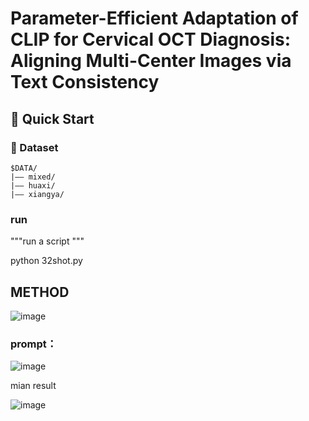 # Parameter-Efficient Adaptation of CLIP for Cervical OCT Diagnosis: Aligning Multi-Center Images via Text Consistency

## 🔧 Quick Start

### 📁 Dataset

```
$DATA/
|–– mixed/
|–– huaxi/
|–– xiangya/
```

### run
"""run a script """

python 32shot.py

## METHOD
![image](https://github.com/user-attachments/assets/4d89936f-b93b-4317-a099-4a0d1b85b61f)



### prompt：
![image](https://github.com/user-attachments/assets/9d869c94-b3ef-41f3-8f75-3a8af6d74511)


mian result

![image](https://github.com/user-attachments/assets/2c497714-f92f-4b9f-aa11-0e53849d32d8)

